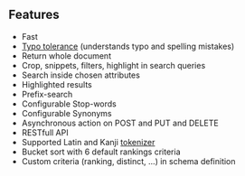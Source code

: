 ## Features

* Fast
* [Typo tolerance](/advanced_guides/typotolerance.md#typo-tolerance) (understands typo and spelling mistakes)
* Return whole document
* Crop, snippets, filters, highlight in search queries
* Search inside chosen attributes
* Highlighted results
* Prefix-search
* Configurable Stop-words
* Configurable Synonyms
* Asynchronous action on POST and PUT and DELETE
* RESTfull API
* Supported Latin and Kanji [tokenizer](https://github.com/meilisearch/MeiliDB/blob/dc5c42821e1340e96cb90a3da472264624a26326/meilidb-tokenizer/src/lib.rs) 
* Bucket sort with 6 default rankings criteria
* Custom criteria (ranking, distinct, ...) in schema definition
<!-- Schemaless possibility -->



